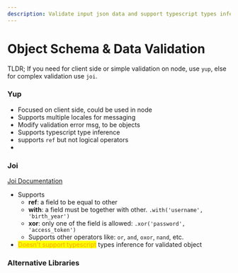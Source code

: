 ```yaml
---
description: Validate input json data and support typescript types inference
---
```


# Object Schema & Data Validation

TLDR; If you need for client side or simple validation on node, use `yup`, else for complex validation use `joi`.&#x20;

### Yup

* Focused on client side, could be used in node
* Supports multiple locales for messaging
* Modify validation error msg, to be objects
* Supports typescript type inference
* supports `ref` but not logical operators
*



### Joi

[Joi Documentation](https://joi.dev/)&#x20;

* Supports
  * **ref**: a field to be equal to other
  * **with**: a field must be together with other. `.with('username', 'birth_year')`
  * **xor**: only one of the field is allowed: `.xor('password', 'access_token')`
  * Supports other operators like: `or`, `and`, `oxor`, `nand`, etc.
* <mark style="color:orange;">Doesn't support typescript</mark> types inference for validated object

### Alternative Libraries&#x20;
